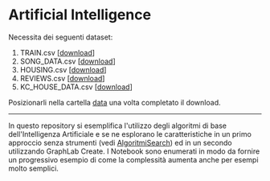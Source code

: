 # Artificial Intelligence

Necessita dei seguenti dataset:

1. TRAIN.csv [<a href="https://github.com/nybbles/kaggle/blob/master/train.csv">download</a>]
2. SONG_DATA.csv [<a href="https://static.turi.com/datasets/millionsong/song_data.csv">download</a>]
3. HOUSING.csv [<a href="https://static.turi.com/datasets/regression/Housing.csv">download</a>]
4. REVIEWS.csv [<a href="https://www.kaggle.com/snap/amazon-fine-food-reviews file Reviews.csv">download</a>]
5. KC_HOUSE_DATA.csv [<a href="https://github.com/Jonasyao/Machine-Learning-Specialization-University-of-Washington-/blob/master/Regression/Assignment_four/kc_house_data.csv">download</a>]

Posizionarli nella cartella [data](data/) una volta completato il download.

**  **

In questo repository si esemplifica l'utilizzo degli algoritmi di base dell'Intelligenza Artificiale e se ne esplorano le caratteristiche in un primo approccio senza strumenti (vedi [AlgoritmiSearch](AlgoritmiSearch/)) ed in un secondo utilizzando GraphLab Create.
I Notebook sono enumerati in modo da fornire un progressivo esempio di come la complessità aumenta anche per esempi molto semplici.